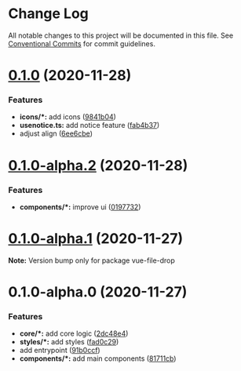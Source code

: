 # Change Log

All notable changes to this project will be documented in this file.
See [Conventional Commits](https://conventionalcommits.org) for commit guidelines.

# [0.1.0](https://github.com/TomokiMiyauci/vue-file-drop/compare/v0.1.0-alpha.2...v0.1.0) (2020-11-28)

### Features

- **icons/\*:** add icons ([9841b04](https://github.com/TomokiMiyauci/vue-file-drop/commit/9841b04892bc50e28c13e72051205e084bdacc48))
- **usenotice.ts:** add notice feature ([fab4b37](https://github.com/TomokiMiyauci/vue-file-drop/commit/fab4b3735734f5dbb28f76efea73509bb7ebf688))
- adjust align ([6ee6cbe](https://github.com/TomokiMiyauci/vue-file-drop/commit/6ee6cbe04eae242ff164130490b65096f1d8da2b))

# [0.1.0-alpha.2](https://github.com/TomokiMiyauci/vue-file-drop/compare/v0.1.0-alpha.1...v0.1.0-alpha.2) (2020-11-28)

### Features

- **components/\*:** improve ui ([0197732](https://github.com/TomokiMiyauci/vue-file-drop/commit/0197732cdf6daee5222ddf14168eaedc9806c9ce))

# [0.1.0-alpha.1](https://github.com/TomokiMiyauci/vue-file-drop/compare/v0.1.0-alpha.0...v0.1.0-alpha.1) (2020-11-27)

**Note:** Version bump only for package vue-file-drop

# 0.1.0-alpha.0 (2020-11-27)

### Features

- **core/\*:** add core logic ([2dc48e4](https://github.com/TomokiMiyauci/vue-file-drop/commit/2dc48e433738af0fb1f5b24ec16236aec24be2de))
- **styles/\*:** add styles ([fad0c29](https://github.com/TomokiMiyauci/vue-file-drop/commit/fad0c29cd7b1f8f122cfa622707bfa0231333410))
- add entrypoint ([91b0ccf](https://github.com/TomokiMiyauci/vue-file-drop/commit/91b0ccf1fa15dc498be22f0a811afd985c6266e1))
- **components/\*:** add main components ([81711cb](https://github.com/TomokiMiyauci/vue-file-drop/commit/81711cb7d82f0719d2d4584fd26217a0ffdc141f))
